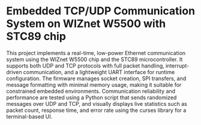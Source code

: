 # Embedded TCP/UDP Communication System on WIZnet W5500 with STC89 chip

This project implements a real-time, low-power Ethernet communication system using the WIZnet W5500 chip and the STC89 microcontroller. It supports both UDP and TCP protocols with full packet handling, interrupt-driven communication, and a lightweight UART interface for runtime configuration. The firmware manages socket creation, SPI transfers, and message formatting with minimal memory usage, making it suitable for constrained embedded environments. Communication reliability and performance are tested using a Python script that sends randomized messages over UDP and TCP, and visually displays live statistics such as packet count, response time, and error rate using the curses library for a terminal-based UI.
